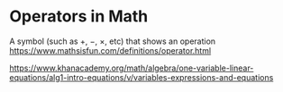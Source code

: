 # Operators in Math
A symbol (such as +, −, ×, etc) that shows an operation
https://www.mathsisfun.com/definitions/operator.html

https://www.khanacademy.org/math/algebra/one-variable-linear-equations/alg1-intro-equations/v/variables-expressions-and-equations


